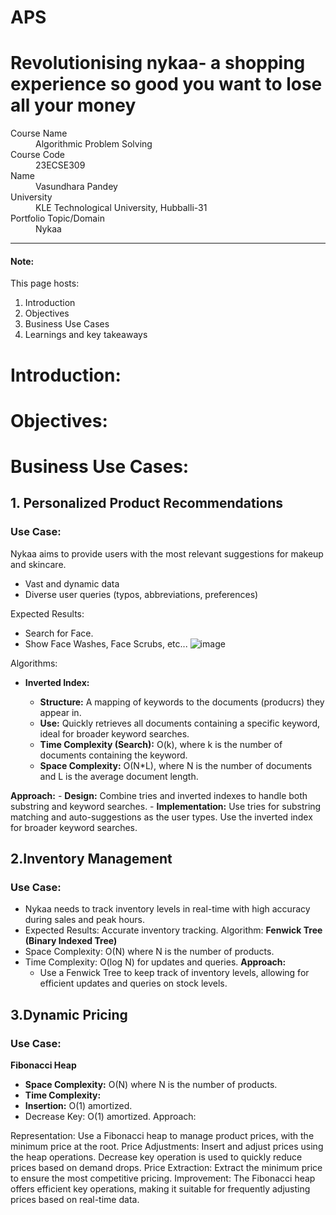 # APS
# Revolutionising nykaa- a shopping experience so good you want to lose all your money



<dl>
<dt>Course Name</dt>
<dd>Algorithmic Problem Solving</dd>
<dt>Course Code</dt>
<dd>23ECSE309</dd>
<dt>Name</dt>
<dd>Vasundhara Pandey</dd>
<dt>University</dt>
<dd>KLE Technological University, Hubballi-31</dd>
<dt>Portfolio Topic/Domain</dt>
<dd>Nykaa</dd>
</dl>

* * *


#### Note:
This page hosts:

1. Introduction
2. Objectives
3. Business Use Cases
4. Learnings and key takeaways
# Introduction:


# Objectives:

# Business Use Cases:
## 1. Personalized Product Recommendations 
### Use Case:

Nykaa aims to provide users with the most relevant suggestions for makeup and skincare.
-   Vast and dynamic data
-   Diverse user queries (typos, abbreviations, preferences)

Expected Results:

 - Search for Face.
 - Show Face Washes, Face Scrubs,  etc...
![image](https://github.com/vasundharapandey/APS/assets/105374701/b077d2f0-7ade-4eee-8728-75647e70882b)


Algorithms:
-   **Inverted Index:**
    
    -   **Structure:** A mapping of keywords to the documents (producrs) they appear in.
    -   **Use:** Quickly retrieves all documents containing a specific keyword, ideal for broader keyword searches.
    -   **Time Complexity (Search):** O(k), where k is the number of documents containing the keyword.
    -   **Space Complexity:** O(N*L), where N is the number of documents and L is the average document length.
    
   **Approach:**
    -   **Design:** Combine tries and inverted indexes to handle both substring and keyword searches.
    -   **Implementation:** Use tries for substring matching and auto-suggestions as the user types. Use the inverted index for broader keyword searches.
 
## 2.Inventory Management
### Use Case:
-  Nykaa needs to track inventory levels in real-time with high accuracy during sales and peak hours.
-  Expected Results: Accurate inventory tracking.
 Algorithm: 
**Fenwick Tree (Binary Indexed Tree)**
- Space Complexity: O(N) where N is the number of products.
- Time Complexity: O(log N) for updates and queries.
**Approach:**
  - Use a Fenwick Tree to keep track of inventory levels, allowing for efficient updates and queries on stock levels.
   
## 3.Dynamic Pricing
### Use Case:
**Fibonacci Heap**

- **Space Complexity:** O(N) where N is the number of products.
- **Time Complexity:**
- **Insertion:** O(1) amortized.
- Decrease Key: O(1) amortized.
Approach:

Representation: Use a Fibonacci heap to manage product prices, with the minimum price at the root.
Price Adjustments: Insert and adjust prices using the heap operations. Decrease key operation is used to quickly reduce prices based on demand drops.
Price Extraction: Extract the minimum price to ensure the most competitive pricing.
Improvement: The Fibonacci heap offers efficient key operations, making it suitable for frequently adjusting prices based on real-time data.
